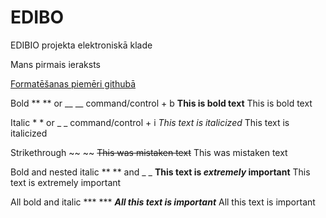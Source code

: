 # EDIBO
EDIBIO projekta elektroniskā klade

Mans pirmais ieraksts

[Formatēšanas piemēri githubā](https://help.github.com/en/github/writing-on-github/basic-writing-and-formatting-syntax)

Bold	** ** or __ __	command/control + b	**This is bold text**	This is bold text

Italic	* * or _ _	command/control + i	*This text is italicized*	This text is italicized

Strikethrough	~~ ~~		~~This was mistaken text~~	This was mistaken text

Bold and nested italic	** ** and _ _		**This text is _extremely_ important**	This text is extremely important

All bold and italic	*** ***		***All this text is important***	All this text is important

